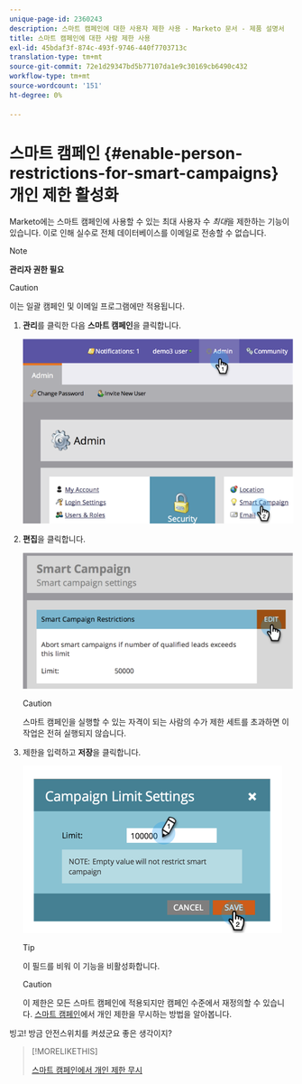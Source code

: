 ```yaml
---
unique-page-id: 2360243
description: 스마트 캠페인에 대한 사용자 제한 사용 - Marketo 문서 - 제품 설명서
title: 스마트 캠페인에 대한 사람 제한 사용
exl-id: 45bdaf3f-874c-493f-9746-440f7703713c
translation-type: tm+mt
source-git-commit: 72e1d29347bd5b77107da1e9c30169cb6490c432
workflow-type: tm+mt
source-wordcount: '151'
ht-degree: 0%

---
```


# 스마트 캠페인 {#enable-person-restrictions-for-smart-campaigns} 개인 제한 활성화

Marketo에는 스마트 캠페인에 사용할 수 있는 최대 사용자 수 _최대_&#x200B;을 제한하는 기능이 있습니다. 이로 인해 실수로 전체 데이터베이스를 이메일로 전송할 수 없습니다.

>[!NOTE]
>
>**관리자 권한 필요**

>[!CAUTION]
>
>이는 일괄 캠페인 및 이메일 프로그램에만 적용됩니다.

1. **관리**&#x200B;를 클릭한 다음 **스마트 캠페인**&#x200B;을 클릭합니다.

   ![](assets/image2014-9-18-15-3a58-3a29.png)

1. **편집**&#x200B;을 클릭합니다.

   ![](assets/image2014-9-18-15-3a59-3a7.png)

   >[!CAUTION]
   >
   >스마트 캠페인을 실행할 수 있는 자격이 되는 사람의 수가 제한 세트를 초과하면 이 작업은 전혀 실행되지 않습니다.

1. 제한을 입력하고 **저장**&#x200B;을 클릭합니다.

   ![](assets/image2014-9-18-15-3a59-3a56.png)

   >[!TIP]
   >
   >이 필드를 비워 이 기능을 비활성화합니다.

   >[!CAUTION]
   >
   >이 제한은 모든 스마트 캠페인에 적용되지만 캠페인 수준에서 재정의할 수 있습니다. [스마트 캠페인](/help/marketo/product-docs/core-marketo-concepts/smart-campaigns/using-smart-campaigns/override-person-restrictions-in-a-smart-campaign.md)에서 개인 제한을 무시하는 방법을 알아봅니다.

빙고! 방금 안전스위치를 켜셨군요 좋은 생각이지?

>[!MORELIKETHIS]
>
>[스마트 캠페인에서 개인 제한 무시](/help/marketo/product-docs/core-marketo-concepts/smart-campaigns/using-smart-campaigns/override-person-restrictions-in-a-smart-campaign.md)
